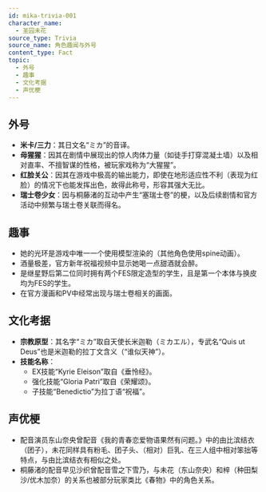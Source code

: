 ```yaml
---
id: mika-trivia-001
character_name:
  - 圣园未花
source_type: Trivia
source_name: 角色趣闻与外号
content_type: Fact
topic:
  - 外号
  - 趣事
  - 文化考据
  - 声优梗
---
```

## 外号
-   **米卡/三力**：其日文名“ミカ”的音译。
-   **母猩猩**：因其在剧情中展现出的惊人肉体力量（如徒手打穿混凝土墙）以及相对直率、不擅智谋的性格，被玩家戏称为“大猩猩”。
-   **红脸关公**：因其在游戏中极高的输出能力，即使在地形适应性不利（表现为红脸）的情况下也能发挥出色，故得此称号，形容其强大无比。
-   **瑞士卷少女**：因与桐藤渚的互动中产生“塞瑞士卷”的梗，以及后续剧情和官方活动中频繁与瑞士卷关联而得名。

## 趣事
-   她的光环是游戏中唯一一个使用模型渲染的（其他角色使用spine动画）。
-   酒量极差，官方新年祝福视频中显示她喝一点甜酒就会醉。
-   是继星野后第二位同时拥有两个FES限定造型的学生，且是第一个本体与换皮均为FES的学生。
-   在官方漫画和PV中经常出现与瑞士卷相关的画面。

## 文化考据
-   **宗教原型**：其名字“ミカ”取自天使长米迦勒（ミカエル），专武名“Quis ut Deus”也是米迦勒的拉丁文含义（“谁似天神”）。
-   **技能名称**：
    -   EX技能“Kyrie Eleison”取自《垂怜经》。
    -   强化技能“Gloria Patri”取自《荣耀颂》。
    -   子技能“Benedictio”为拉丁语“祝福”。

## 声优梗
-   配音演员东山奈央曾配音《我的青春恋爱物语果然有问题。》中的由比滨结衣（团子），未花同样具有粉毛、团子头、（相对）巨乳、在三人组中相对笨拙等特点，与由比滨结衣有相似之处。
-   桐藤渚的配音早见沙织曾配音雪之下雪乃，与未花（东山奈央）和梓（种田梨沙/优木加奈）的关系也被部分玩家类比《春物》中的角色关系。